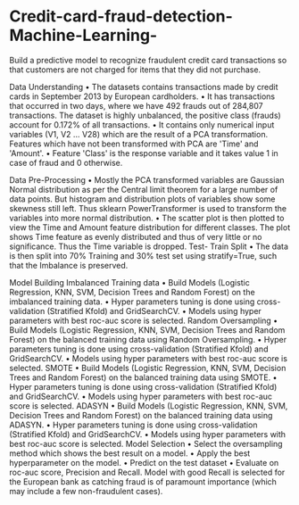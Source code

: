 # Credit-card-fraud-detection-Machine-Learning-
Build a predictive model to recognize fraudulent credit card transactions so that customers are not charged for items that they did not purchase.

Data Understanding
• The datasets contains transactions made by credit cards in September 2013 by European cardholders. • It has transactions that occurred in two days, where we have 492 frauds out of 284,807 transactions. The dataset is highly unbalanced, the positive class (frauds) account for 0.172% of all transactions. • It contains only numerical input variables (V1, V2 … V28) which are the result of a PCA transformation. Features which have not been transformed with PCA are 'Time' and 'Amount'. • Feature 'Class' is the response variable and it takes value 1 in case of fraud and 0 otherwise.

Data Pre-Processing
• Mostly the PCA transformed variables are Gaussian Normal distribution as per the Central limit theorem for a large number of data points. But histogram and distribution plots of variables show some skewness still left. Thus sklearn PowerTransformer is used to transform the variables into more normal distribution. • The scatter plot is then plotted to view the Time and Amount feature distribution for different classes. The plot shows Time feature as evenly distributed and thus of very little or no significance. Thus the Time variable is dropped. Test- Train Split • The data is then split into 70% Training and 30% test set using stratify=True, such that the Imbalance is preserved.

Model Building
Imbalanced Training data • Build Models (Logistic Regression, KNN, SVM, Decision Trees and Random Forest) on the imbalanced training data. • Hyper parameters tuning is done using cross-validation (Stratified Kfold) and GridSearchCV. • Models using hyper parameters with best roc-auc score is selected.
Random Oversampling • Build Models (Logistic Regression, KNN, SVM, Decision Trees and Random Forest) on the balanced training data using Random Oversampling. • Hyper parameters tuning is done using cross-validation (Stratified Kfold) and GridSearchCV. • Models using hyper parameters with best roc-auc score is selected.
SMOTE • Build Models (Logistic Regression, KNN, SVM, Decision Trees and Random Forest) on the balanced training data using SMOTE. • Hyper parameters tuning is done using cross-validation (Stratified Kfold) and GridSearchCV. • Models using hyper parameters with best roc-auc score is selected.
ADASYN • Build Models (Logistic Regression, KNN, SVM, Decision Trees and Random Forest) on the balanced training data using ADASYN. • Hyper parameters tuning is done using cross-validation (Stratified Kfold) and GridSearchCV. • Models using hyper parameters with best roc-auc score is selected.
Model Selection
• Select the oversampling method which shows the best result on a model. • Apply the best hyperparameter on the model. • Predict on the test dataset • Evaluate on roc-auc score, Precision and Recall. Model with good Recall is selected for the European bank as catching fraud is of paramount importance (which may include a few non-fraudulent cases).
